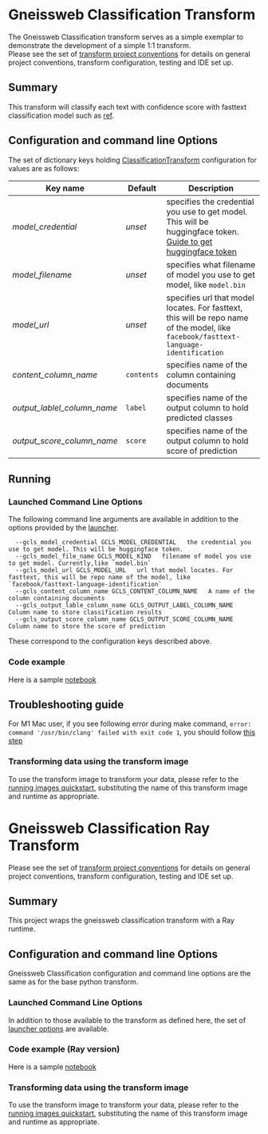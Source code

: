 # Gneissweb Classification Transform
The Gneissweb Classification transform serves as a simple exemplar to demonstrate the development
of a simple 1:1 transform.  
Please see the set of [transform project conventions](../../README.md#transform-project-conventions) for details on general project conventions, transform configuration, testing and IDE set up.

## Summary 
This transform will classify each text with confidence score with fasttext classification model such as [ref](https://huggingface.co/facebook/fasttext-language-identification).

## Configuration and command line Options

The set of dictionary keys holding [ClassificationTransform](dpk_gneissweb_classification/transform.py) 
configuration for values are as follows:

| Key name  | Default  | Description |
|------------|----------|--------------|
| _model_credential_ | _unset_ | specifies the credential you use to get model. This will be huggingface token. [Guide to get huggingface token](https://huggingface.co/docs/hub/security-tokens) |
| _model_filename_ | _unset_ | specifies what filename of model you use to get model, like `model.bin` |
| _model_url_ | _unset_ |  specifies url that model locates. For fasttext, this will be repo name of the model, like `facebook/fasttext-language-identification` |
| _content_column_name_ | `contents` | specifies name of the column containing documents |
| _output_lablel_column_name_ | `label` | specifies name of the output column to hold predicted classes|
| _output_score_column_name_ | `score` | specifies name of the output column to hold score of prediction |

## Running

### Launched Command Line Options 
The following command line arguments are available in addition to 
the options provided by 
the [launcher](../../../data-processing-lib/doc/launcher-options.md).
```
  --gcls_model_credential GCLS_MODEL_CREDENTIAL   the credential you use to get model. This will be huggingface token.
  --gcls_model_file_name GCLS_MODEL_KIND   filename of model you use to get model. Currently,like `model.bin`
  --gcls_model_url GCLS_MODEL_URL   url that model locates. For fasttext, this will be repo name of the model, like `facebook/fasttext-language-identification`
  --gcls_content_column_name GCLS_CONTENT_COLUMN_NAME   A name of the column containing documents
  --gcls_output_lable_column_name GCLS_OUTPUT_LABEL_COLUMN_NAME   Column name to store classification results
  --gcls_output_score_column_name GCLS_OUTPUT_SCORE_COLUMN_NAME   Column name to store the score of prediction
```
These correspond to the configuration keys described above.

### Code example
Here is a sample [notebook](gneissweb_classification.ipynb)

## Troubleshooting guide

For M1 Mac user, if you see following error during make command, `error: command '/usr/bin/clang' failed with exit code 1`, you should follow [this step](https://freeman.vc/notes/installing-fasttext-on-an-m1-mac)


### Transforming data using the transform image

To use the transform image to transform your data, please refer to the 
[running images quickstart](../../../doc/quick-start/run-transform-image.md),
substituting the name of this transform image and runtime as appropriate.

# Gneissweb Classification Ray Transform 
Please see the set of
[transform project conventions](../../README.md#transform-project-conventions)
for details on general project conventions, transform configuration,
testing and IDE set up.

## Summary 
This project wraps the gneissweb classification transform with a Ray runtime.

## Configuration and command line Options

Gneissweb Classification configuration and command line options are the same as for the base python transform. 

### Launched Command Line Options 
In addition to those available to the transform as defined here,
the set of 
[launcher options](../../../data-processing-lib/doc/launcher-options.md) are available.

### Code example (Ray version)
Here is a sample [notebook](gneissweb_classification-ray.ipynb)

### Transforming data using the transform image

To use the transform image to transform your data, please refer to the 
[running images quickstart](../../../doc/quick-start/run-transform-image.md),
substituting the name of this transform image and runtime as appropriate.